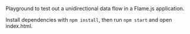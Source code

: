 Playground to test out a unidirectional data flow in a Flame.js
application.

Install dependencies with `npm install`, then run `npm start` and open
index.html.
